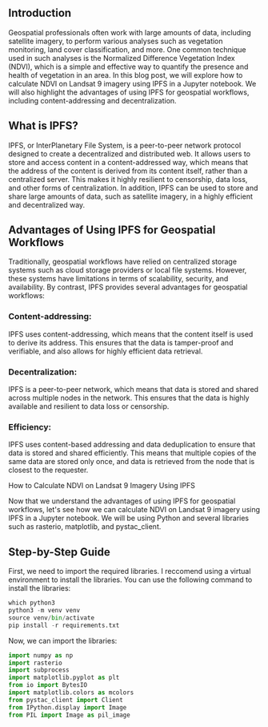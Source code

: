 ## Introduction

Geospatial professionals often work with large amounts of data, including satellite imagery, to perform various analyses such as vegetation monitoring, land cover classification, and more. One common technique used in such analyses is the Normalized Difference Vegetation Index (NDVI), which is a simple and effective way to quantify the presence and health of vegetation in an area. In this blog post, we will explore how to calculate NDVI on Landsat 9 imagery using IPFS in a Jupyter notebook. We will also highlight the advantages of using IPFS for geospatial workflows, including content-addressing and decentralization.

## What is IPFS?

IPFS, or InterPlanetary File System, is a peer-to-peer network protocol designed to create a decentralized and distributed web. It allows users to store and access content in a content-addressed way, which means that the address of the content is derived from its content itself, rather than a centralized server. This makes it highly resilient to censorship, data loss, and other forms of centralization. In addition, IPFS can be used to store and share large amounts of data, such as satellite imagery, in a highly efficient and decentralized way.

## Advantages of Using IPFS for Geospatial Workflows

Traditionally, geospatial workflows have relied on centralized storage systems such as cloud storage providers or local file systems. However, these systems have limitations in terms of scalability, security, and availability. By contrast, IPFS provides several advantages for geospatial workflows:

### Content-addressing: 
IPFS uses content-addressing, which means that the content itself is used to derive its address. This ensures that the data is tamper-proof and verifiable, and also allows for highly efficient data retrieval.

### Decentralization: 
IPFS is a peer-to-peer network, which means that data is stored and shared across multiple nodes in the network. This ensures that the data is highly available and resilient to data loss or censorship.

### Efficiency:
IPFS uses content-based addressing and data deduplication to ensure that data is stored and shared efficiently. This means that multiple copies of the same data are stored only once, and data is retrieved from the node that is closest to the requester.

How to Calculate NDVI on Landsat 9 Imagery Using IPFS

Now that we understand the advantages of using IPFS for geospatial workflows, let's see how we can calculate NDVI on Landsat 9 imagery using IPFS in a Jupyter notebook. We will be using Python and several libraries such as rasterio, matplotlib, and pystac_client.

## Step-by-Step Guide
First, we need to import the required libraries. I reccomend using a virtual environment to install the libraries. You can use the following command to install the libraries:

```py
which python3
python3 -m venv venv
source venv/bin/activate
pip install -r requirements.txt
```

Now, we can import the libraries:
```py
import numpy as np
import rasterio
import subprocess
import matplotlib.pyplot as plt
from io import BytesIO
import matplotlib.colors as mcolors
from pystac_client import Client
from IPython.display import Image
from PIL import Image as pil_image
```